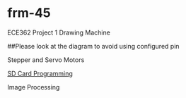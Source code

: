 # frm-45
ECE362 Project 1 Drawing Machine  

##Please look at the diagram to avoid using configured pin

Stepper and Servo Motors  

[SD Card Programming](https://github.com/Andrew-Gan/frm-45/tree/second/SD_Card_reader)  

Image Processing  


